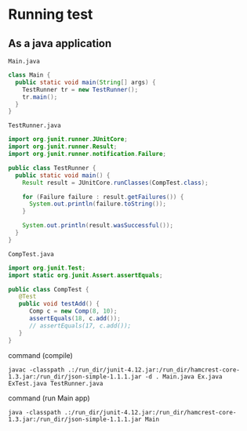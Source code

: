 # Running test

## As a java application

`Main.java`

```java
class Main {
  public static void main(String[] args) {
    TestRunner tr = new TestRunner();
    tr.main();
  }
}
```

`TestRunner.java`

```java
import org.junit.runner.JUnitCore;
import org.junit.runner.Result;
import org.junit.runner.notification.Failure;

public class TestRunner {
  public static void main() {
    Result result = JUnitCore.runClasses(CompTest.class);

    for (Failure failure : result.getFailures()) {
      System.out.println(failure.toString());
    }

    System.out.println(result.wasSuccessful());
  }
}
```

`CompTest.java`

```java
import org.junit.Test;
import static org.junit.Assert.assertEquals;

public class CompTest {
   @Test
   public void testAdd() {
      Comp c = new Comp(8, 10);
      assertEquals(18, c.add());
      // assertEquals(17, c.add());
   }
}
```

command (compile)

```
javac -classpath .:/run_dir/junit-4.12.jar:/run_dir/hamcrest-core-1.3.jar:/run_dir/json-simple-1.1.1.jar -d . Main.java Ex.java ExTest.java TestRunner.java
```

command (run Main app)

```
java -classpath .:/run_dir/junit-4.12.jar:/run_dir/hamcrest-core-1.3.jar:/run_dir/json-simple-1.1.1.jar Main
```
